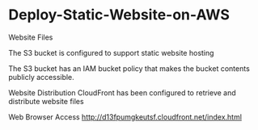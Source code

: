 # Deploy-Static-Website-on-AWS


Website Files

 
 

The S3 bucket is configured to support static website hosting

 

The S3 bucket has an IAM bucket policy that makes the bucket contents publicly accessible.
 
Website Distribution
CloudFront has been configured to retrieve and distribute website files
 
Web Browser Access 
http://d13fpumgkeutsf.cloudfront.net/index.html
 
